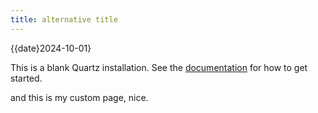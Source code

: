 ```yaml
---
title: alternative title
---
```

{{date}2024-10-01}


This is a blank Quartz installation.
See the [documentation](https://quartz.jzhao.xyz) for how to get started.

and this is my custom page, nice.